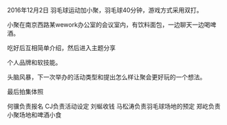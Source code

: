 2016年12月2日 羽毛球运动加小聚，羽毛球40分钟，游戏方式采用双打。

小聚在南京西路某wework办公室的会议室内，有饮料面包，一边聊天一边喝啤酒。

吃好后互相简单介绍，然后进入主题分享

个人品牌和软技能。

头脑风暴，下一次举办的活动类型和提出怎么样让聚会更好玩的一个想法。

最后拍集体照

何骥负责报名
CJ负责活动设定
刘蜒收钱
马松涛负责羽毛球场地的预定
郑屹负责小聚场地和啤酒小食
